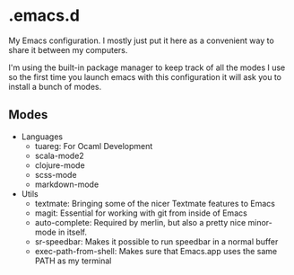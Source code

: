 .emacs.d
========

My Emacs configuration. I mostly just put it here as a convenient way to share it between my computers.

I'm using the built-in package manager to keep track of all the modes I use so the first time you launch emacs with this configuration it will ask you to install a bunch of modes.

Modes
-----

- Languages
    - tuareg: For Ocaml Development
    - scala-mode2
    - clojure-mode
    - scss-mode
    - markdown-mode
- Utils
    - textmate: Bringing some of the nicer Textmate features to Emacs
    - magit: Essential for working with git from inside of Emacs
    - auto-complete: Required by merlin, but also a pretty nice minor-mode in itself.
    - sr-speedbar: Makes it possible to run speedbar in a normal buffer
    - exec-path-from-shell: Makes sure that Emacs.app uses the same PATH as my terminal
